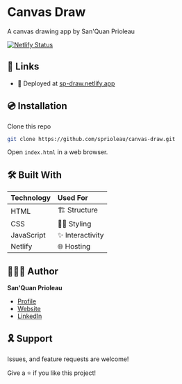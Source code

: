 # Canvas Draw

A canvas drawing app by San'Quan Prioleau

[![Netlify Status](https://api.netlify.com/api/v1/badges/74e6b4b7-9551-446c-b2b6-457e7b3af527/deploy-status)](https://app.netlify.com/sites/sp-draw/deploys)

## 🔗 Links

- 🚀 Deployed at [sp-draw.netlify.app][deployed-url]

## 💿 Installation

Clone this repo

```bash
git clone https://github.com/sprioleau/canvas-draw.git
```

Open `index.html` in a web browser.

## 🛠 Built With

| Technology            | Used For                          |
| :-------------------- | :-------------------------------- |
| HTML                  | 🏗 Structure                      |
| CSS                   | 💅🏾 Styling                        |
| JavaScript            | ✨ Interactivity                  |
| Netlify               | 🌐 Hosting                        |

## 👨🏾‍💻 Author

**San'Quan Prioleau**

- [Profile][github-url]
- [Website][website]
- [LinkedIn][linkedin]

## 🎗 Support

Issues, and feature requests are welcome!

Give a ⭐️ if you like this project!

<!-- Author Details -->
[github-url]: https://github.com/spriolau "San'Quan Prioleau on Github"
[website]: https://sprioleau.dev "San'Quan Prioleau's personal website"
[linkedin]: https://www.linkedin.com/in/sanquanprioleau/

<!-- Project Details -->
[deployed-url]: https://sp-draw.netlify.app/

